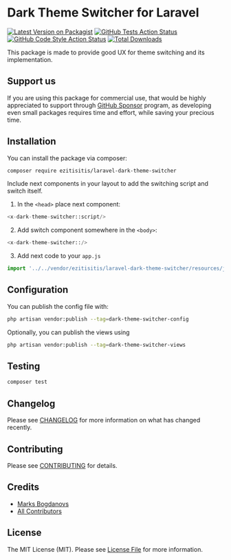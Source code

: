 # Dark Theme Switcher for Laravel

[![Latest Version on Packagist](https://img.shields.io/packagist/v/ezitisitis/laravel-dark-theme-switcher.svg?style=flat-square)](https://packagist.org/packages/ezitisitis/laravel-dark-theme-switcher)
[![GitHub Tests Action Status](https://img.shields.io/github/actions/workflow/status/ezitisitis/laravel-dark-theme-switcher/run-tests.yml?branch=main&label=tests&style=flat-square)](https://github.com/ezitisitis/laravel-dark-theme-switcher/actions?query=workflow%3Arun-tests+branch%3Amain)
[![GitHub Code Style Action Status](https://img.shields.io/github/actions/workflow/status/ezitisitis/laravel-dark-theme-switcher/fix-php-code-style-issues.yml?branch=main&label=code%20style&style=flat-square)](https://github.com/ezitisitis/laravel-dark-theme-switcher/actions?query=workflow%3A"Fix+PHP+code+style+issues"+branch%3Amain)
[![Total Downloads](https://img.shields.io/packagist/dt/ezitisitis/laravel-dark-theme-switcher.svg?style=flat-square)](https://packagist.org/packages/ezitisitis/laravel-dark-theme-switcher)

This package is made to provide good UX for theme switching and its implementation.

## Support us

If you are using this package for commercial use, that would be highly appreciated to support through [GitHub Sponsor](https://github.com/sponsors/ezitisitis)
program, as developing even small packages requires time and effort, while saving your precious time.

## Installation

You can install the package via composer:

```bash
composer require ezitisitis/laravel-dark-theme-switcher
```

Include next components in your layout to add the switching script and switch itself.

1. In the `<head>` place next component:

```php
<x-dark-theme-switcher::script/>
```

2. Add switch component somewhere in the `<body>`:

```php
<x-dark-theme-switcher::/>
```

3. Add next code to your `app.js`

```js
import '../../vendor/ezitisitis/laravel-dark-theme-switcher/resources/js/themeSwitch.js';
```

## Configuration

You can publish the config file with:

```bash
php artisan vendor:publish --tag=dark-theme-switcher-config
```

Optionally, you can publish the views using

```bash
php artisan vendor:publish --tag=dark-theme-switcher-views
```

## Testing

```bash
composer test
```

## Changelog

Please see [CHANGELOG](CHANGELOG.md) for more information on what has changed recently.

## Contributing

Please see [CONTRIBUTING](CONTRIBUTING.md) for details.

## Credits

- [Marks Bogdanovs](https://www.ezitisitis.com/ezitisitis)
- [All Contributors](../../contributors)

## License

The MIT License (MIT). Please see [License File](LICENSE.md) for more information.

